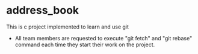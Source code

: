 # address_book
This is c project implemented to learn and use git

* All team members are requested to execute "git fetch" and "git rebase" command each
 time they start their work on the project. 


